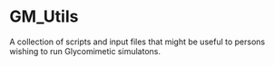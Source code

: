 # GM_Utils
A collection of scripts and input files that might be useful to persons wishing to run Glycomimetic simulatons. 
